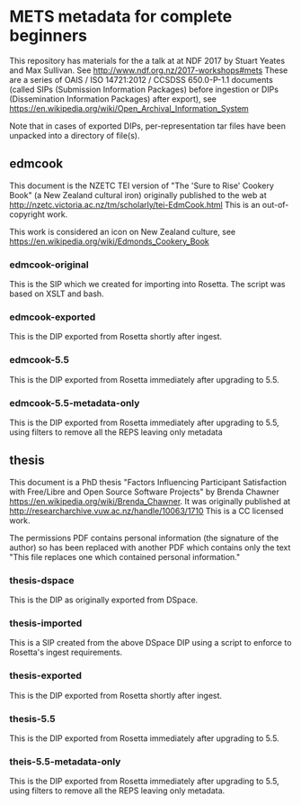 # METS metadata for complete beginners
This repository has materials for the a talk at at NDF 2017 by Stuart Yeates and Max Sullivan. See http://www.ndf.org.nz/2017-workshops#mets These are a series of OAIS / ISO 14721:2012 / CCSDSS 650.0-P-1.1 documents (called SIPs (Submission Information Packages) before ingestion or DIPs (Dissemination Information Packages) after export), see https://en.wikipedia.org/wiki/Open_Archival_Information_System

Note that in cases of exported DIPs, per-representation tar files have been unpacked into a directory of file(s). 

##  edmcook
This document is the NZETC TEI version of "The 'Sure to Rise' Cookery Book" (a New Zealand cultural iron) originally published to the web at http://nzetc.victoria.ac.nz/tm/scholarly/tei-EdmCook.html This is an out-of-copyright work.

This work is considered an icon on New Zealand culture, see https://en.wikipedia.org/wiki/Edmonds_Cookery_Book

### edmcook-original
This is the SIP which we created for importing into Rosetta. The script was based on XSLT and bash. 

###  edmcook-exported
This is the DIP exported from Rosetta shortly after ingest.

### edmcook-5.5
This is the DIP exported from Rosetta immediately after upgrading to 5.5.

### edmcook-5.5-metadata-only
This is the DIP exported from Rosetta immediately after upgrading to 5.5, using filters to remove all the REPS leaving only metadata


## thesis
This document is a PhD thesis "Factors Influencing Participant Satisfaction with Free/Libre and Open Source Software Projects" by Brenda Chawner https://en.wikipedia.org/wiki/Brenda_Chawner. It was originally published at http://researcharchive.vuw.ac.nz/handle/10063/1710 This is a CC licensed work.

The permissions PDF contains personal information (the signature of the author) so has been replaced with another PDF which contains only the text "This file replaces one which contained personal information."

### thesis-dspace
This is the DIP as originally exported from DSpace.

### thesis-imported
This is a SIP created from the above DSpace DIP using a script to enforce to Rosetta's ingest requirements.

### thesis-exported
This is the DIP exported from Rosetta shortly after ingest.

### thesis-5.5
This is the DIP exported from Rosetta immediately after upgrading to 5.5.

### theis-5.5-metadata-only
This is the DIP exported from Rosetta immediately after upgrading to 5.5, using filters to remove all the REPS leaving only metadata.
